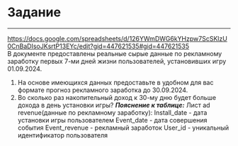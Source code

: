# Задание 
---
https://docs.google.com/spreadsheets/d/126YWmDWG6kYHzpw7ScSKlzU0CnBaDIsoJKsrtP13EYc/edit?gid=447621535#gid=447621535  
В документе предоставлены реальные сырые данные по рекламному заработку первых 7-ми дней
жизни пользователей, установивших игру 01.09.2024.
1. На основе имеющихся данных предоставьте в удобном для вас формате прогноз рекламного
заработка до 30.09.2024.
2. Во сколько раз накопительный доход к 30-му дню будет больше дохода в день установки игры?
***Пояснение к таблицe:***
Лист ad revenue(данные по рекламному заработку):
Install_date - дата установки игры пользователем
Event_date - дата совершения события
Event_revenue - рекламный заработок
User_id - уникальный идентификатор пользователя
